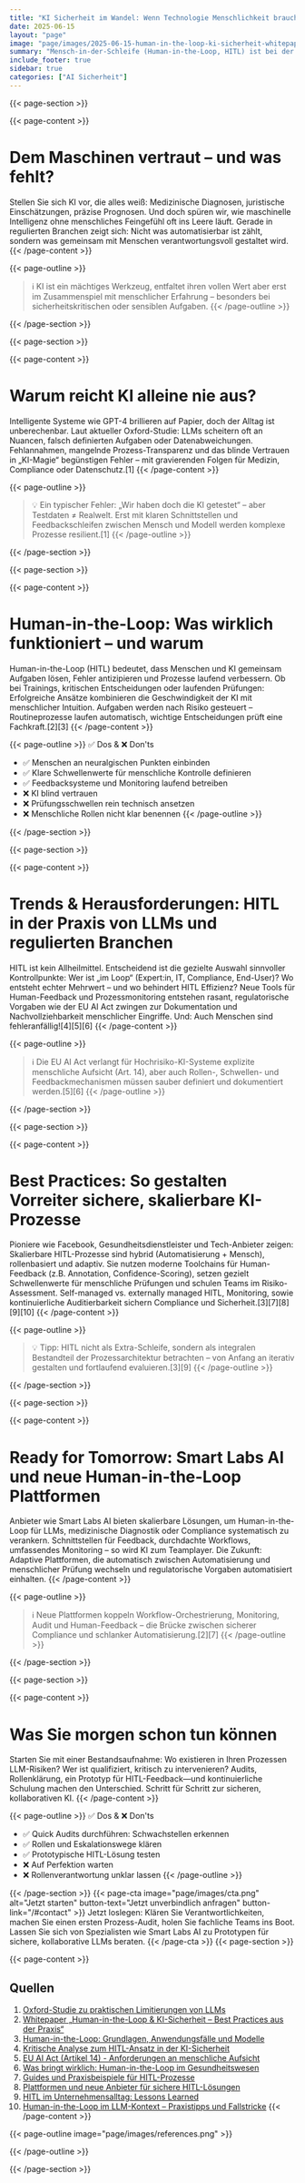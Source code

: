 ```yaml
---
title: "KI Sicherheit im Wandel: Wenn Technologie Menschlichkeit braucht"
date: 2025-06-15
layout: "page"
image: "page/images/2025-06-15-human-in-the-loop-ki-sicherheit-whitepaper/hero.jpg"
summary: "Mensch-in-der-Schleife (Human-in-the-Loop, HITL) ist bei der Absicherung von LLMs in regulierten Branchen entscheidend. Die Praxis zeigt: Reine KI ist fehleranfällig – erst der strukturierte Dialog zwischen Modellen und Expert:innen macht Lösungen robust, skalierbar und compliance-fähig. Dieses Whitepaper liefert Best Practices, Prozess- und Anbieter-Insights für Entscheider im Gesundheitswesen und Co."
include_footer: true
sidebar: true
categories: ["AI Sicherheit"]
---
```


{{< page-section >}}

{{< page-content >}}
# Dem Maschinen vertraut – und was fehlt?

Stellen Sie sich KI vor, die alles weiß: Medizinische Diagnosen, juristische Einschätzungen, präzise Prognosen. Und doch spüren wir, wie maschinelle Intelligenz ohne menschliches Feingefühl oft ins Leere läuft. Gerade in regulierten Branchen zeigt sich: Nicht was automatisierbar ist zählt, sondern was gemeinsam mit Menschen verantwortungsvoll gestaltet wird.
{{< /page-content >}}

{{< page-outline >}}
> ℹ️ KI ist ein mächtiges Werkzeug, entfaltet ihren vollen Wert aber erst im Zusammenspiel mit menschlicher Erfahrung – besonders bei sicherheitskritischen oder sensiblen Aufgaben.
{{< /page-outline >}}

{{< /page-section >}}

{{< page-section >}}

{{< page-content >}}
# Warum reicht KI alleine nie aus?

Intelligente Systeme wie GPT-4 brillieren auf Papier, doch der Alltag ist unberechenbar. Laut aktueller Oxford-Studie: LLMs scheitern oft an Nuancen, falsch definierten Aufgaben oder Datenabweichungen. Fehlannahmen, mangelnde Prozess-Transparenz und das blinde Vertrauen in „KI-Magie“ begünstigen Fehler – mit gravierenden Folgen für Medizin, Compliance oder Datenschutz.[1]
{{< /page-content >}}

{{< page-outline >}}
> 💡 Ein typischer Fehler: „Wir haben doch die KI getestet“ – aber Testdaten ≠ Realwelt. Erst mit klaren Schnittstellen und Feedbackschleifen zwischen Mensch und Modell werden komplexe Prozesse resilient.[1]
{{< /page-outline >}}

{{< /page-section >}}

{{< page-section >}}

{{< page-content >}}
# Human-in-the-Loop: Was wirklich funktioniert – und warum

Human-in-the-Loop (HITL) bedeutet, dass Menschen und KI gemeinsam Aufgaben lösen, Fehler antizipieren und Prozesse laufend verbessern. Ob bei Trainings, kritischen Entscheidungen oder laufenden Prüfungen: Erfolgreiche Ansätze kombinieren die Geschwindigkeit der KI mit menschlicher Intuition. Aufgaben werden nach Risiko gesteuert – Routineprozesse laufen automatisch, wichtige Entscheidungen prüft eine Fachkraft.[2][3]
{{< /page-content >}}

{{< page-outline >}}
✅ Dos & ❌ Don'ts
- ✅ Menschen an neuralgischen Punkten einbinden
- ✅ Klare Schwellenwerte für menschliche Kontrolle definieren
- ✅ Feedbacksysteme und Monitoring laufend betreiben
- ❌ KI blind vertrauen
- ❌ Prüfungsschwellen rein technisch ansetzen
- ❌ Menschliche Rollen nicht klar benennen
{{< /page-outline >}}

{{< /page-section >}}

{{< page-section >}}

{{< page-content >}}
# Trends & Herausforderungen: HITL in der Praxis von LLMs und regulierten Branchen

HITL ist kein Allheilmittel. Entscheidend ist die gezielte Auswahl sinnvoller Kontrollpunkte: Wer ist „im Loop“ (Expert:in, IT, Compliance, End-User)? Wo entsteht echter Mehrwert – und wo behindert HITL Effizienz? Neue Tools für Human-Feedback und Prozessmonitoring entstehen rasant, regulatorische Vorgaben wie der EU AI Act zwingen zur Dokumentation und Nachvollziehbarkeit menschlicher Eingriffe. Und: Auch Menschen sind fehleranfällig![4][5][6]
{{< /page-content >}}

{{< page-outline >}}
> ℹ️ Die EU AI Act verlangt für Hochrisiko-KI-Systeme explizite menschliche Aufsicht (Art. 14), aber auch Rollen-, Schwellen- und Feedbackmechanismen müssen sauber definiert und dokumentiert werden.[5][6]
{{< /page-outline >}}

{{< /page-section >}}

{{< page-section >}}

{{< page-content >}}
# Best Practices: So gestalten Vorreiter sichere, skalierbare KI-Prozesse

Pioniere wie Facebook, Gesundheitsdienstleister und Tech-Anbieter zeigen: Skalierbare HITL-Prozesse sind hybrid (Automatisierung + Mensch), rollenbasiert und adaptiv. Sie nutzen moderne Toolchains für Human-Feedback (z.B. Annotation, Confidence-Scoring), setzen gezielt Schwellenwerte für menschliche Prüfungen und schulen Teams im Risiko-Assessment. Self-managed vs. externally managed HITL, Monitoring, sowie kontinuierliche Auditierbarkeit sichern Compliance und Sicherheit.[3][7][8][9][10]
{{< /page-content >}}

{{< page-outline >}}
> 💡 Tipp: HITL nicht als Extra-Schleife, sondern als integralen Bestandteil der Prozessarchitektur betrachten – von Anfang an iterativ gestalten und fortlaufend evaluieren.[3][9]
{{< /page-outline >}}

{{< /page-section >}}

{{< page-section >}}

{{< page-content >}}
# Ready for Tomorrow: Smart Labs AI und neue Human-in-the-Loop Plattformen

Anbieter wie Smart Labs AI bieten skalierbare Lösungen, um Human-in-the-Loop für LLMs, medizinische Diagnostik oder Compliance systematisch zu verankern. Schnittstellen für Feedback, durchdachte Workflows, umfassendes Monitoring – so wird KI zum Teamplayer. Die Zukunft: Adaptive Plattformen, die automatisch zwischen Automatisierung und menschlicher Prüfung wechseln und regulatorische Vorgaben automatisiert einhalten.
{{< /page-content >}}

{{< page-outline >}}
> ℹ️ Neue Plattformen koppeln Workflow-Orchestrierung, Monitoring, Audit und Human-Feedback – die Brücke zwischen sicherer Compliance und schlanker Automatisierung.[2][7]
{{< /page-outline >}}

{{< /page-section >}}

{{< page-section >}}

{{< page-content >}}
# Was Sie morgen schon tun können

Starten Sie mit einer Bestandsaufnahme: Wo existieren in Ihren Prozessen LLM-Risiken? Wer ist qualifiziert, kritisch zu intervenieren? Audits, Rollenklärung, ein Prototyp für HITL-Feedback—und kontinuierliche Schulung machen den Unterschied. Schritt für Schritt zur sicheren, kollaborativen KI.
{{< /page-content >}}

{{< page-outline >}}
✅ Dos & ❌ Don'ts
- ✅ Quick Audits durchführen: Schwachstellen erkennen
- ✅ Rollen und Eskalationswege klären
- ✅ Prototypische HITL-Lösung testen
- ❌ Auf Perfektion warten
- ❌ Rollenverantwortung unklar lassen
{{< /page-outline >}}

{{< /page-section >}}
{{< page-cta image="page/images/cta.png" alt="Jetzt starten" button-text="Jetzt unverbindlich anfragen" button-link="/#contact" >}}
Jetzt loslegen: Klären Sie Verantwortlichkeiten, machen Sie einen ersten Prozess-Audit, holen Sie fachliche Teams ins Boot. Lassen Sie sich von Spezialisten wie Smart Labs AI zu Prototypen für sichere, kollaborative LLMs beraten.
{{< /page-cta >}}
{{< page-section >}}

{{< page-content >}}
## Quellen

1. [Oxford-Studie zu praktischen Limitierungen von LLMs](https://healthmanagement.org/c/artificial-intelligence/News/humans-in-the-loop-brings-a-false-sense-of-security-in-ai-management)  
2. [Whitepaper „Human-in-the-Loop & KI-Sicherheit – Best Practices aus der Praxis“](page/2025-06-15-human-in-the-loop-whitepaper)  
3. [Human-in-the-Loop: Grundlagen, Anwendungsfälle und Modelle](https://research.aimultiple.com/human-in-the-loop/)  
4. [Kritische Analyse zum HITL-Ansatz in der KI-Sicherheit](https://www.marsh.com/en/services/cyber-risk/insights/human-in-the-loop-in-ai-risk-management-not-a-cure-all-approach.html)  
5. [EU AI Act (Artikel 14) - Anforderungen an menschliche Aufsicht](https://www.marsh.com/en/services/cyber-risk/insights/human-in-the-loop-in-ai-risk-management-not-a-cure-all-approach.html)  
6. [Was bringt wirklich: Human-in-the-Loop im Gesundheitswesen](https://healthmanagement.org/c/artificial-intelligence/News/humans-in-the-loop-brings-a-false-sense-of-security-in-ai-management)  
7. [Guides und Praxisbeispiele für HITL-Prozesse](https://www.klippa.com/en/blog/information/Human-in-the-Loop/)  
8. [Plattformen und neue Anbieter für sichere HITL-Lösungen](https://humanloop.com/blog/human-in-the-loop-ai)  
9. [HITL im Unternehmensalltag: Lessons Learned](https://www.tines.com/blog/humans-in-the-loop-of-ai/)  
10. [Human-in-the-Loop im LLM-Kontext – Praxistipps und Fallstricke](https://www.lewis-lin.com/blog/designing-effective-human-in-the-loop-systems-with-llms-a-practical-guide)
{{< /page-content >}}

{{< page-outline image="page/images/references.png" >}}

{{< /page-outline >}}

{{< /page-section >}}